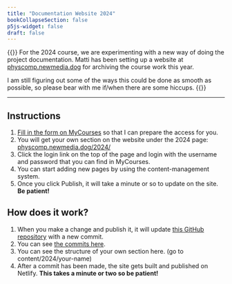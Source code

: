 ```yaml
---
title: "Documentation Website 2024"
bookCollapseSection: false
p5js-widget: false
draft: false
---
```


{{<hint info>}}
For the 2024 course, we are experimenting with a new way of doing the project documentation. Matti has been setting up a website at [physcomp.newmedia.dog](https://physcomp.newmedia.dog/) for archiving the course work this year.

I am still figuring out some of the ways this could be done as smooth as possible, so please bear with me if/when there are some hiccups.
{{</hint>}}

--- 

## Instructions

1. [Fill in the form on MyCourses](https://mycourses.aalto.fi/mod/questionnaire/view.php?id=1258687) so that I can prepare the access for you.
2. You will get your own section on the website under the 2024 page: [physcomp.newmedia.dog/2024/](https://physcomp.newmedia.dog/2024/)
3. Click the login link on the top of the page and login with the username and password that you can find in MyCourses.
4. You can start adding new pages by using the content-management system.
5. Once you click Publish, it will take a minute or so to update on the site. **Be patient!**

## How does it work?

1. When you make a change and publish it, it will update [this GitHub repository](https://github.com/aaltonewmedia/physcomp.newmedia.dog) with a new commit.
2. You can see [the commits here](https://github.com/aaltonewmedia/physcomp.newmedia.dog/commits/main/).
3. You can see the structure of your own section here. (go to content/2024/your-name)
4. After a commit has been made, the site gets built and published on Netlify. **This takes a minute or two so be patient!**

